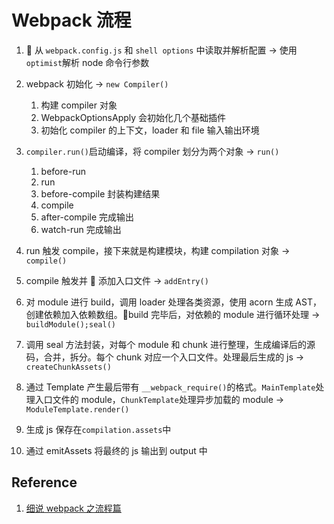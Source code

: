 # Webpack 流程

<!-- ![](./img/webpack%20progress.jpg) -->

1.  从 `webpack.config.js` 和 `shell options` 中读取并解析配置 -> 使用`optimist`解析 node 命令行参数
2. webpack 初始化 -> `new Compiler()`

   1. 构建 compiler 对象
   2. WebpackOptionsApply 会初始化几个基础插件
   3. 初始化 compiler 的上下文，loader 和 file 输入输出环境

3. `compiler.run()`启动编译，将 compiler 划分为两个对象 -> `run()`

   1. before-run
   2. run
   3. before-compile 封装构建结果
   4. compile
   5. after-compile 完成输出
   6. watch-run 完成输出

4. run 触发 compile，接下来就是构建模块，构建 compilation 对象 -> `compile()`
5. compile 触发并  添加入口文件 -> `addEntry()`
6. 对 module 进行 build，调用 loader 处理各类资源，使用 acorn 生成 AST，创建依赖加入依赖数组。build 完毕后，对依赖的 module 进行循环处理 -> `buildModule();seal()`
7. 调用 seal 方法封装，对每个 module 和 chunk 进行整理，生成编译后的源码，合并，拆分。每个 chunk 对应一个入口文件。处理最后生成的 js -> `createChunkAssets()`
8. 通过 Template 产生最后带有 `__webpack_require()`的格式。`MainTemplate`处理入口文件的 module，`ChunkTemplate`处理异步加载的 module -> `ModuleTemplate.render()`
9. 生成 js 保存在`compilation.assets`中
10. 通过 emitAssets 将最终的 js 输出到 output 中

## Reference

1. [细说 webpack 之流程篇](https://fed.taobao.org/blog/2016/09/10/webpack-flow/)

